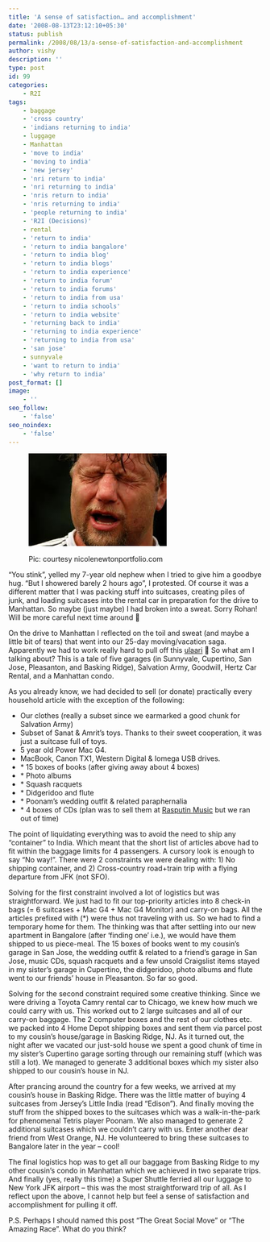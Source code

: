 ```yaml
---
title: 'A sense of satisfaction… and accomplishment'
date: '2008-08-13T23:12:10+05:30'
status: publish
permalink: /2008/08/13/a-sense-of-satisfaction-and-accomplishment
author: vishy
description: ''
type: post
id: 99
categories: 
    - R2I
tags:
    - baggage
    - 'cross country'
    - 'indians returning to india'
    - luggage
    - Manhattan
    - 'move to india'
    - 'moving to india'
    - 'new jersey'
    - 'nri return to india'
    - 'nri returning to india'
    - 'nris return to india'
    - 'nris returning to india'
    - 'people returning to india'
    - 'R2I (Decisions)'
    - rental
    - 'return to india'
    - 'return to india bangalore'
    - 'return to india blog'
    - 'return to india blogs'
    - 'return to india experience'
    - 'return to india forum'
    - 'return to india forums'
    - 'return to india from usa'
    - 'return to india schools'
    - 'return to india website'
    - 'returning back to india'
    - 'returning to india experience'
    - 'returning to india from usa'
    - 'san jose'
    - sunnyvale
    - 'want to return to india'
    - 'why return to india'
post_format: []
image:
    - ''
seo_follow:
    - 'false'
seo_noindex:
    - 'false'
---
```

<figure aria-describedby="caption-attachment-1620" class="wp-caption alignleft" id="attachment_1620" style="width: 274px">

[![](../../../../uploads/2008/08/sweat_nicolenewtonportfolio_com.jpeg "sweat_nicolenewtonportfolio_com")](http://www.ulaar.com/wp-content/uploads/2008/08/sweat_nicolenewtonportfolio_com.jpeg)<figcaption class="wp-caption-text" id="caption-attachment-1620">Pic: courtesy nicolenewtonportfolio.com</figcaption></figure>

“You stink”, yelled my 7-year old nephew when I tried to give him a goodbye hug. “But I showered barely 2 hours ago”, I protested. Of course it was a different matter that I was packing stuff into suitcases, creating piles of junk, and loading suitcases into the rental car in preparation for the drive to Manhattan. So maybe (just maybe) I had broken into a sweat. Sorry Rohan! Will be more careful next time around 🙂

On the drive to Manhattan I reflected on the toil and sweat (and maybe a little bit of tears) that went into our 25-day moving/vacation saga. Apparently we had to work really hard to pull off this [ulaari](http://ulaar.wordpress.com/2008/07/14/if-this-is-not-ulaari-then-i-dont-know-what-is/) 🙂 So what am I talking about? This is a tale of five garages (in Sunnyvale, Cupertino, San Jose, Pleasanton, and Basking Ridge), Salvation Army, Goodwill, Hertz Car Rental, and a Manhattan condo.

As you already know, we had decided to sell (or donate) practically every household article with the exception of the following:

- Our clothes (really a subset since we earmarked a good chunk for Salvation Army)
- Subset of Sanat &amp; Amrit’s toys. Thanks to their sweet cooperation, it was just a suitcase full of toys.
- 5 year old Power Mac G4.
- MacBook, Canon TX1, Western Digital &amp; Iomega USB drives.
- \* 15 boxes of books (after giving away about 4 boxes)
- \* Photo albums
- \* Squash racquets
- \* Didgeridoo and flute
- \* Poonam’s wedding outfit &amp; related paraphernalia
- \* 4 boxes of CDs (plan was to sell them at [Rasputin Music](http://www.rasputinmusic.com/) but we ran out of time)

The point of liquidating everything was to avoid the need to ship any “container” to India. Which meant that the short list of articles above had to fit within the baggage limits for 4 passengers. A cursory look is enough to say “No way!”. There were 2 constraints we were dealing with: 1) No shipping container, and 2) Cross-country road+train trip with a flying departure from JFK (not SFO).

Solving for the first constraint involved a lot of logistics but was straightforward. We just had to fit our top-priority articles into 8 check-in bags (= 6 suitcases + Mac G4 + Mac G4 Monitor) and carry-on bags. All the articles prefixed with (\*) were thus not traveling with us. So we had to find a temporary home for them. The thinking was that after settling into our new apartment in Bangalore (after ‘finding one’ i.e.), we would have them shipped to us piece-meal. The 15 boxes of books went to my cousin’s garage in San Jose, the wedding outfit &amp; related to a friend’s garage in San Jose, music CDs, squash racquets and a few unsold Craigslist items stayed in my sister’s garage in Cupertino, the didgeridoo, photo albums and flute went to our friends’ house in Pleasanton. So far so good.

Solving for the second constraint required some creative thinking. Since we were driving a Toyota Camry rental car to Chicago, we knew how much we could carry with us. This worked out to 2 large suitcases and all of our carry-on baggage. The 2 computer boxes and the rest of our clothes etc. we packed into 4 Home Depot shipping boxes and sent them via parcel post to my cousin’s house/garage in Basking Ridge, NJ. As it turned out, the night after we vacated our just-sold house we spent a good chunk of time in my sister’s Cupertino garage sorting through our remaining stuff (which was still a lot). We managed to generate 3 additional boxes which my sister also shipped to our cousin’s house in NJ.

After prancing around the country for a few weeks, we arrived at my cousin’s house in Basking Ridge. There was the little matter of buying 4 suitcases from Jersey’s Little India (read “Edison”). And finally moving the stuff from the shipped boxes to the suitcases which was a walk-in-the-park for phenomenal Tetris player Poonam. We also managed to generate 2 additional suitcases which we couldn’t carry with us. Enter another dear friend from West Orange, NJ. He volunteered to bring these suitcases to Bangalore later in the year – cool!

The final logistics hop was to get all our baggage from Basking Ridge to my other cousin’s condo in Manhattan which we achieved in two separate trips. And finally (yes, really this time) a Super Shuttle ferried all our luggage to New York JFK airport – this was the most straightforward trip of all. As I reflect upon the above, I cannot help but feel a sense of satisfaction and accomplishment for pulling it off.

P.S. Perhaps I should named this post “The Great Social Move” or “The Amazing Race”. What do you think?